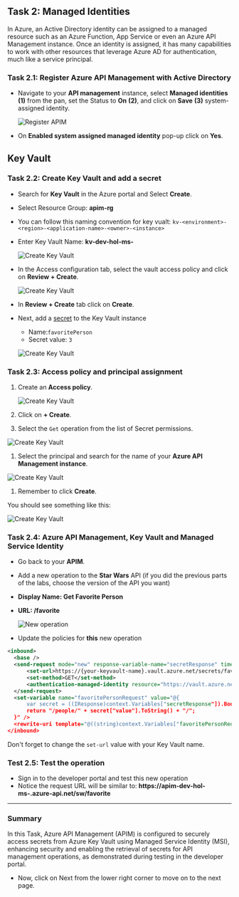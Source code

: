 ## Task 2: Managed Identities

In Azure, an Active Directory identity can be assigned to a managed resource such as an Azure Function, App Service or even an Azure API Management instance. Once an identity is assigned, it has many capabilities to work with other resources that leverage Azure AD for authentication, much like a service principal.

### Task 2.1: Register Azure API Management with Active Directory

- Navigate to your **API management** instance, select **Managed identities** **(1)** from the pan, set the Status to **On** **(2)**, and click on **Save** **(3)** system-assigned identity.

   ![Register APIM](media/managed-identities.png)

- On **Enabled system assigned managed identity** pop-up click on **Yes**.

## Key Vault 

### Task 2.2: Create Key Vault and add a secret

- Search for **Key Vault** in the Azure portal and Select **Create**.
- Select Resource Group: **apim-rg**
- You can follow this naming convention for key vualt: `kv-<environment>-<region>-<application-name>-<owner>-<instance>`
- Enter Key Vault Name: **kv-dev-hol-ms-<inject key="Deployment ID" enableCopy="false" />**

  ![Create Key Vault](media/8.png)

- In the Access configuration tab, select the vault access policy and click on **Review + Create**.

   ![Create Key Vault](media/9.png)

- In **Review + Create** tab click on **Create**.
  
- Next, add a [secret](https://docs.microsoft.com/en-us/azure/key-vault/secrets/quick-create-portal#add-a-secret-to-key-vault) to the Key Vault instance
  - Name:`favoritePerson`
  - Secret value: `3`
 
   ![Create Key Vault](media/10.png)

### Task 2.3: Access policy and principal assignment

1. Create an **Access policy**.

   ![Create Key Vault](media/11.png)

1. Click on **+ Create**.

1. Select the `Get` operation from the list of Secret permissions.

  ![Create Key Vault](media/12.png)

1. Select the principal and search for the name of your **Azure API Management instance**.

  ![Create Key Vault](media/13.png)

1. Remember to click **Create**.

You should see something like this:

  ![Create Key Vault](media/14.png)

### Task 2.4: Azure API Management, Key Vault and Managed Service Identity

- Go back to your **APIM**.
- Add a new operation to the **Star Wars** API (if you did the previous parts of the labs, choose the version of the API you want)
  
- **Display Name: Get Favorite Person**

- **URL: /favorite** 

  ![New operation](media/15.png)

- Update the policies for **this** new operation

```xml
<inbound>
  <base />
  <send-request mode="new" response-variable-name="secretResponse" timeout="20" ignore-error="false">
      <set-url>https://{your-keyvault-name}.vault.azure.net/secrets/favoritePerson/?api-version=7.0</set-url>
      <set-method>GET</set-method>
      <authentication-managed-identity resource="https://vault.azure.net" />
  </send-request>
  <set-variable name="favoritePersonRequest" value="@{
      var secret = ((IResponse)context.Variables["secretResponse"]).Body.As<JObject>();
      return "/people/" + secret["value"].ToString() + "/";
  }" />
  <rewrite-uri template="@((string)context.Variables["favoritePersonRequest"])" />
</inbound>
```

Don't forget to change the `set-url` value with your Key Vault name.

### Test 2.5: Test the operation

- Sign in to the developer portal and test this new operation
- Notice the request URL will be similar to: **https://apim-dev-hol-ms-<inject key="Deployment ID" enableCopy="false" />.azure-api.net/sw/favorite**

---
### Summary 
In this Task, Azure API Management (APIM) is configured to securely access secrets from Azure Key Vault using Managed Service Identity (MSI), enhancing security and enabling the retrieval of secrets for API management operations, as demonstrated during testing in the developer portal.
- Now, click on Next from the lower right corner to move on to the next page.
